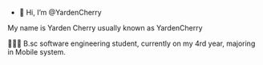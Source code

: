 - 👋 Hi, I’m @YardenCherry

My name is Yarden Cherry usually known as YardenCherry

👨🏻‍🎓 B.sc software engineering student, currently on my 4rd year, majoring in Mobile system.

<!---
YardenCherry/YardenCherry is a ✨ special ✨ repository because its `README.md` (this file) appears on your GitHub profile.
You can click the Preview link to take a look at your changes.
--->
